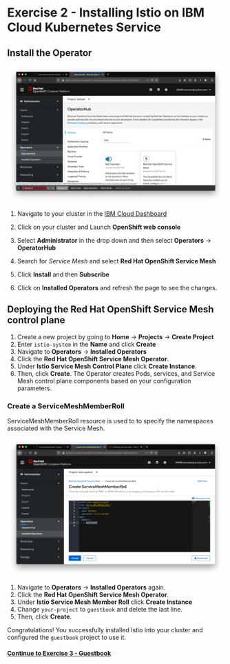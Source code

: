 # Exercise 2 - Installing Istio on IBM Cloud Kubernetes Service


## Install the Operator

![](assets/../../assets/operatorhub-istio.png)
  
1. Navigate to your cluster in the [IBM Cloud Dashboard](https://cloud.ibm.com/kubernetes/clusters)

2. Click on your cluster and Launch **OpenShift web console**

3. Select **Administrator** in the drop down and then select **Operators** -> **OperatorHub**

4. Search for *Service Mesh* and select **Red Hat OpenShift Service Mesh**

5. Click **Install** and then **Subscribe**

6. Click on **Installed Operators** and refresh the page to see the changes.


## Deploying the Red Hat OpenShift Service Mesh control plane

1.  Create a new project by going to **Home** -> **Projects** -> **Create Project**
2.  Enter `istio-system` in the **Name** and click **Create**
3.  Navigate to **Operators** -> **Installed Operators**
4.  Click the **Red Hat OpenShift Service Mesh Operator**. 
5.  Under **Istio Service Mesh Control Plane** click **Create Instance**.
6.  Then, click **Create**. The Operator creates Pods, services, and Service Mesh control plane components based on your configuration parameters.

### Create a ServiceMeshMemberRoll
ServiceMeshMemberRoll resource is used to to specify the namespaces associated with the Service Mesh.

![](assets/../../assets/servicemeshmemberroll.png)

1. Navigate to **Operators** → **Installed Operators** again.
2. Click the **Red Hat OpenShift Service Mesh Operator**.
3. Under **Istio Service Mesh Member Roll** click **Create Instance**
4. Change `your-project` to `guestbook` and delete the last line.
5. Then, click **Create**. 
    
Congratulations! You successfully installed Istio into your cluster and configured the `guestbook` project to use it.


#### [Continue to Exercise 3 - Guestbook](../exercise-3/README.md)
